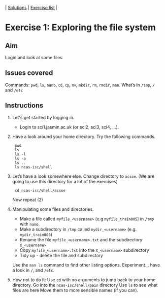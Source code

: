 | [Solutions](shell_exercise1_files_sol.md) | [Exercise list](shell_exercise_index.md) |

# Exercise 1: Exploring the file system

## Aim
Login and look at some files. 

## Issues covered
Commands: `pwd`, `ls`, `nano`, `cd`, `cp`, `mv`, `mkdir`, `rm`, `rmdir`, `man`. What’s in  `/tmp`, `/` and `/etc`

## Instructions

1. Let's get started by logging in. 
   - Login to sci1.jasmin.ac.uk (or sci2, sci3, sci4, ...).

2. Have a look around your home directory.  Try the following commands.

        pwd
        ls 
        ls -l
        ls -a
        ls ..
        ls ncas-isc/shell      

3. Let’s have a look somewhere else. Change directory to `acsoe`. (We are going to use this directory for a lot of the exercises)

        cd ncas-isc/shell/acsoe

     Now repeat (2)

4. Manipulating some files and directories.

    - Make a file called `myfile_<username>` (e.g `myfile_train005`) in `/tmp` with `nano`.
    - Make a subdirectory in `/tmp` called `mydir_<username>` (e.g. `mydir_train005`)
    - Rename the file `myfile_<username>.txt` and the subdirectory `X_<username>`
    - Copy `myfile_<username>.txt` into the `X_<username>` subdirectory
    - Tidy up - delete the file and subdirectory

    Use the `man ls` command to find other listing options. Experiment… have a look in `/`, and `/etc`.

5. How not to do it:
    Use `cd` with no arguments to jump back to your home directory.
    Go into the `ncas-isc/shell/pain` directory
    Use `ls` to see what files are here
    Move them to more sensible names (if you can).

 

